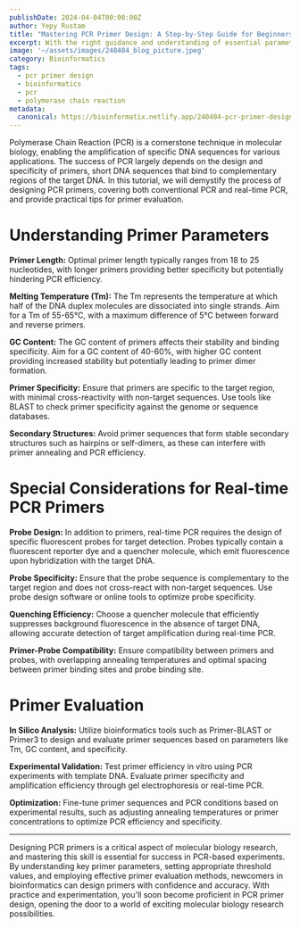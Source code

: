 ```yaml
---
publishDate: 2024-04-04T00:00:00Z
author: Yepy Rustam
title: "Mastering PCR Primer Design: A Step-by-Step Guide for Beginners"
excerpt: With the right guidance and understanding of essential parameters, anyone can master the art of designing primers for both conventional and real-time PCR. In this tutorial, we provide a comprehensive step-by-step guide, covering key parameters to consider, threshold values for each parameter, and methods to evaluate primer efficiency.  
image: '~/assets/images/240404_blog_picture.jpeg'
category: Bioinformatics
tags:
  - pcr primer design
  - bioinformatics
  - pcr
  - polymerase chain reaction
metadata:
  canonical: https://bioinformatix.netlify.app/240404-pcr-primer-design
---
```


Polymerase Chain Reaction (PCR) is a cornerstone technique in molecular biology, enabling the amplification of specific DNA sequences for various applications. The success of PCR largely depends on the design and specificity of primers, short DNA sequences that bind to complementary regions of the target DNA. In this tutorial, we will demystify the process of designing PCR primers, covering both conventional PCR and real-time PCR, and provide practical tips for primer evaluation.

# Understanding Primer Parameters

**Primer Length:** Optimal primer length typically ranges from 18 to 25 nucleotides, with longer primers providing better specificity but potentially hindering PCR efficiency.

**Melting Temperature (Tm):** The Tm represents the temperature at which half of the DNA duplex molecules are dissociated into single strands. Aim for a Tm of 55-65°C, with a maximum difference of 5°C between forward and reverse primers.

**GC Content:** The GC content of primers affects their stability and binding specificity. Aim for a GC content of 40-60%, with higher GC content providing increased stability but potentially leading to primer dimer formation.

**Primer Specificity:** Ensure that primers are specific to the target region, with minimal cross-reactivity with non-target sequences. Use tools like BLAST to check primer specificity against the genome or sequence databases.

**Secondary Structures:** Avoid primer sequences that form stable secondary structures such as hairpins or self-dimers, as these can interfere with primer annealing and PCR efficiency.

# Special Considerations for Real-time PCR Primers

**Probe Design:** In addition to primers, real-time PCR requires the design of specific fluorescent probes for target detection. Probes typically contain a fluorescent reporter dye and a quencher molecule, which emit fluorescence upon hybridization with the target DNA.

**Probe Specificity:** Ensure that the probe sequence is complementary to the target region and does not cross-react with non-target sequences. Use probe design software or online tools to optimize probe specificity.

**Quenching Efficiency:** Choose a quencher molecule that efficiently suppresses background fluorescence in the absence of target DNA, allowing accurate detection of target amplification during real-time PCR.

**Primer-Probe Compatibility:** Ensure compatibility between primers and probes, with overlapping annealing temperatures and optimal spacing between primer binding sites and probe binding site.

# Primer Evaluation

**In Silico Analysis:** Utilize bioinformatics tools such as Primer-BLAST or Primer3 to design and evaluate primer sequences based on parameters like Tm, GC content, and specificity.

**Experimental Validation:** Test primer efficiency in vitro using PCR experiments with template DNA. Evaluate primer specificity and amplification efficiency through gel electrophoresis or real-time PCR.

**Optimization:** Fine-tune primer sequences and PCR conditions based on experimental results, such as adjusting annealing temperatures or primer concentrations to optimize PCR efficiency and specificity.

***

Designing PCR primers is a critical aspect of molecular biology research, and mastering this skill is essential for success in PCR-based experiments. By understanding key primer parameters, setting appropriate threshold values, and employing effective primer evaluation methods, newcomers in bioinformatics can design primers with confidence and accuracy. With practice and experimentation, you'll soon become proficient in PCR primer design, opening the door to a world of exciting molecular biology research possibilities.

